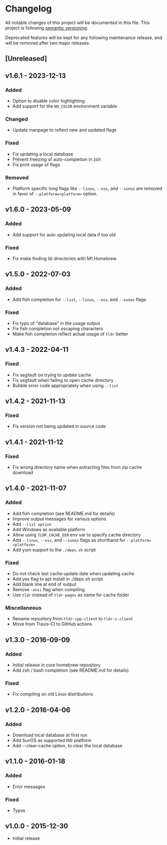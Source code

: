 # Changelog

All notable changes of this project will be documented in this file.
This project is following [semantic versioning](http://semver.org).

Deprecated features will be kept for any following maintenance release, and
will be removed after two major releases.

## [Unreleased]

## v1.6.1 - 2023-12-13

### Added

- Option to disable color highlighting
- Add support for the `NO_COLOR` environment variable.

### Changed

- Update manpage to reflect new and updated flags

### Fixed

- Fix updating a local database
- Prevent freezing of auto-completion in zsh
- Fix print usage of flags

### Removed

- Platform specific long flags like `--linux`, `--osx`, and `--sunos` are removed in favor of `--platform=<platform>` option.

## v1.6.0 - 2023-05-09

### Added

- Add support for auto updating local data if too old

### Fixed

- Fix make finding lib directories with M1 Homebrew

## v1.5.0 - 2022-07-03

### Added

- Add fish completion for `--list`, `--linux`, `--osx`, and `--sunos` flags

### Fixed

- Fix typo of "database" in the usage output
- Fix fish completion not escaping characters
- Make fish completion reflect actual usage of `tldr` better

## v1.4.3 - 2022-04-11

### Fixed

- Fix segfault on trying to update cache
- Fix segfault when failing to open cache directory
- Bubble error code appropriately when using `--list`

## v1.4.2 - 2021-11-13

### Fixed

- Fix version not being updated in source code

## v1.4.1 - 2021-11-12

### Fixed

- Fix wrong directory name when extracting files from zip cache download

## v1.4.0 - 2021-11-07

### Added

- Add fish completion (see README.md for details)
- Improve output messages for various options
- Add `--list option`
- Add Windows as available platform
- Allow using `TLDR_CACHE_DIR` env var to specify cache directory
- Add `--linux`, `--osx`, and `--sunos` flags as shorthand for `--platform=<platform>`
- Add yum support to the `./deps.sh` script

### Fixed

- Do not check last cache update date when updating cache
- Add yes flag to apt install in ./deps.sh script
- Add blank line at end of output
- Remove `-ansi` flag when compiling
- Use `tldr` instead of `tldr-pages` as name for cache folder

### Miscellaneous

- Rename repository from `tldr-cpp-client` to `tldr-c-client`
- Move from Travis-CI to GitHub actions

## v1.3.0 - 2016-09-09

### Added

- Initial release in core homebrew repository
- Add zsh / bash completion (see README.md for details)

### Fixed

- Fix compiling on old Linux distributions


## v1.2.0 - 2016-04-06

### Added

- Download local database at first run
- Add SunOS as supported tldr platform
- Add --clear-cache option, to clear the local database

## v1.1.0 - 2016-01-18

### Added

- Error messages

### Fixed

- Typos

## v1.0.0 - 2015-12-30

- Initial release

<!-- This is an example how a section should look like:

### [0.1.0-beta1] - YYYY-MM-DD

### Added

- New features

### Changed

- Changes in existing functionality

### Deprecated

- Once-stable features, to be removed in upcoming releases

### Removed

- Deprecated features removed in this release

### Fixed

- Bug fixes

### Security

- Mentioning any security vulnarabilities

-->

